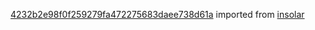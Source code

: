 [4232b2e98f0f259279fa472275683daee738d61a](https://github.com/insolar/insolar/commit/4232b2e98f0f259279fa472275683daee738d61a) imported from [insolar](https://github.com/insolar/insolar)

